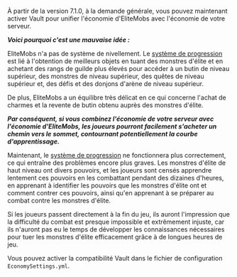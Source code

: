 À partir de la version 7.1.0, à la demande générale, vous pouvez maintenant activer Vault pour unifier l'économie d'EliteMobs avec l'économie de votre serveur.

***Voici pourquoi c'est une mauvaise idée :***

EliteMobs n'a pas de système de nivellement. Le [système de progression]($language$/elitemobs/understanding_the_basics_of_elitemobs.md) est lié à l'obtention de meilleurs objets en tuant des monstres d'élite et en achetant des rangs de guilde plus élevés pour accéder à un butin de niveau supérieur, des monstres de niveau supérieur, des quêtes de niveau supérieur et, des défis et des donjons d'arène de niveau supérieur.

De plus, EliteMobs a un équilibre très délicat en ce qui concerne l'achat de charmes et la revente de butin obtenu auprès des monstres d'élite.

***Par conséquent, si vous combinez l'économie de votre serveur avec l'économie d'EliteMobs, les joueurs pourront facilement s'acheter un chemin vers le sommet, contournant potentiellement la courbe d'apprentissage.***

Maintenant, le [système de progression]($language$/elitemobs/understanding_the_basics_of_elitemobs.md) ne fonctionnera plus correctement, ce qui entraîne des problèmes encore plus graves. Les monstres d'élite de haut niveau ont divers pouvoirs, et les joueurs sont censés apprendre lentement ces pouvoirs en les combattant pendant des dizaines d'heures, en apprenant à identifier les pouvoirs que les monstres d'élite ont et comment contrer ces pouvoirs, ainsi qu'en apprenant à se préparer au combat contre les monstres d'élite.

Si les joueurs passent directement à la fin du jeu, ils auront l'impression que la difficulté du combat est presque impossible et extrêmement injuste, car ils n'auront pas eu le temps de développer les connaissances nécessaires pour tuer les monstres d'élite efficacement grâce à de longues heures de jeu.

Vous pouvez activer la compatibilité Vault dans le fichier de configuration `EconomySettings.yml`.

```

